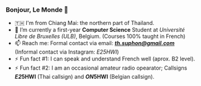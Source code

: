 ### Bonjour, Le Monde 👋

<!--
**paopaomc/paopaomc** is a ✨ _special_ ✨ repository because its `README.md` (this file) appears on your GitHub profile.

Here are some ideas to get you started:

-->

<!-- - 🔭 I’m currently working on ... -->
- 🇹🇭 I'm from Chiang Mai: the northern part of Thailand.
- 🌱 I’m currently a first-year **Computer Science** Student at *Université Libre de Bruxelles (ULB)*, Belgium. (Courses 100% taught in French)
- 📫 Reach me: Formal contact via email: ***th.suphon@gmail.com*** (Informal contact via Instagram: *E25HWI*)
- ⚡ Fun fact #1: I can speak and understand French well (aprox. B2 level).
- ⚡ Fun fact #2: I am an occasional amateur radio opearator; Callsigns ***E2*5HWI** (Thai callsign) and ***ON*5HWI** (Belgian callsign).

